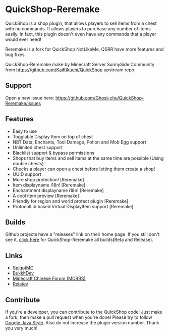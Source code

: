 # QuickShop-Reremake
QuickShop is a shop plugin, that allows players to sell items from a chest with no commands.  It allows players to purchase any number of items easily.  In fact, this plugin doesn't even have any commands that a player would ever need!  

Reremake is a fork for QuickShop NotLikeMe, QSRR have more features and bug fixes.  

QuickShop-Reremake make by Minecraft Server SunnySide Community from https://github.com/KaiKikuchi/QuickShop upstream repo.  

## Support
Open a new issue here: https://github.com/Ghost-chu/QuickShop-Reremake/issues

## Features
- Easy to use
- Togglable Display Item on top of chest
- NBT Data, Enchants, Tool Damage, Potion and Mob Egg support
- Unlimited chest support
- Blacklist support & bypass permissions
- Shops that buy items and sell items at the same time are possible (Using double chests)
- Checks a player can open a chest before letting them create a shop!
- UUID support
- More shop protection! [Reremake]
- Item displayname i18n! [Reremake]
- Enchantment displayname i18n! [Reremake]
- A cool item preview [Reremake]
- Friendly for region and world protect plugin [Reremake]
- ProtocolLib based Virtual DisplayItem support [Reremake]


## Builds
Github projects have a "releases" link on their home page. If you still don't see it, [click here](https://github.com/Ghost-chu/QuickShop-Reremake/releases) for QuickShop-Reremake all builds(Beta and Release).

## Links
- [SpigotMC](https://www.spigotmc.org/resources/quickshop-reremake-now-support-1-14.62575/)  
- [BukkitDev](https://dev.bukkit.org/projects/quickshop-reremake)  
- [Minecraft Chinese Forum (MCBBS)](http://www.mcbbs.net/thread-809496-1-1.html)
- [Relatev](http://www.relatev.com/forum.php?mod=viewthread&tid=2251)

## Contribute
If you're a developer, you can contribute to the QuickShop code! Just make a fork, then make a pull request when you're done! Please try to follow [Google Java Style](https://google.github.io/styleguide/javaguide.html). Also do not increase the plugin version number. Thank you very much!
